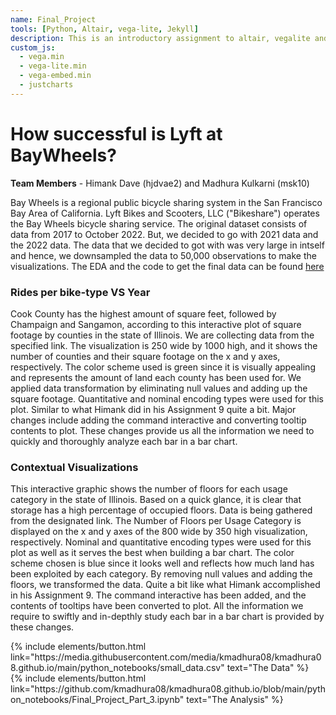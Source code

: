```yaml
---
name: Final_Project
tools: [Python, Altair, vega-lite, Jekyll]
description: This is an introductory assignment to altair, vegalite and python!
custom_js:
  - vega.min
  - vega-lite.min
  - vega-embed.min
  - justcharts
---
```



# How successful is Lyft at BayWheels?
<b>Team Members</b> - Himank Dave (hjdvae2) and Madhura Kulkarni (msk10)

Bay Wheels is a regional public bicycle sharing system in the San Francisco Bay Area of California. Lyft Bikes and Scooters, LLC ("Bikeshare") operates the Bay Wheels bicycle sharing service. 
The original dataset consists of data from 2017 to October 2022. But, we decided to go with 2021 data and the 2022 data. The data that we decided to got with was very large in intself and hence, we downsampled the data to 50,000 observations to make the visualizations. The EDA and the code to get the final data can be found <a href="https://github.com/kmadhura08/kmadhura08.github.io/blob/main/python_notebooks/Final-Project-Data-Pre-processing.ipynb">here</a>

### Rides per bike-type VS Year

<vegachart schema-url="{{ site.baseurl }}/assets/json/jsonride_year.json" style="width: 100%"></vegachart>

Cook County has the highest amount of square feet, followed by Champaign and Sangamon, according to this interactive plot of square footage by counties in the state of Illinois. We are collecting data from the specified link. The visualization is 250 wide by 1000 high, and it shows the number of counties and their square footage on the x and y axes, respectively. The color scheme used is green since it is visually appealing and represents the amount of land each county has been used for. We applied data transformation by eliminating null values and adding up the square footage. Quantitative and nominal encoding types were used for this plot. Similar to what Himank did in his Assignment 9 quite a bit. Major changes include adding the command interactive and converting tooltip contents to plot. These changes provide us all the information we need to quickly and thoroughly analyze each bar in a bar chart.


### Contextual Visualizations
<vegachart schema-url="{{ site.baseurl }}/assets/json/nested.json" style="width: 100%"></vegachart>

This interactive graphic shows the number of floors for each usage category in the state of Illinois. Based on a quick glance, it is clear that storage has a high percentage of occupied floors.
Data is being gathered from the designated link. The Number of Floors per Usage Category is displayed on the x and y axes of the 800 wide by 350 high visualization, respectively. Nominal and quantitative encoding types were used for this plot as well as it serves the best when building a bar chart. The color scheme chosen is blue since it looks well and reflects how much land has been exploited by each category. By removing null values and adding the floors, we transformed the data. Quite a bit like what Himank accomplished in his Assignment 9. The command interactive has been added, and the contents of tooltips have been converted to plot. All the information we require to swiftly and in-depthly study each bar in a bar chart is provided by these changes.

<div class="left">
{% include elements/button.html link="https://media.githubusercontent.com/media/kmadhura08/kmadhura08.github.io/main/python_notebooks/small_data.csv" text="The Data" %}
</div>

<div class="right">
{% include elements/button.html link="https://github.com/kmadhura08/kmadhura08.github.io/blob/main/python_notebooks/Final_Project_Part_3.ipynb" text="The Analysis" %}
</div>



